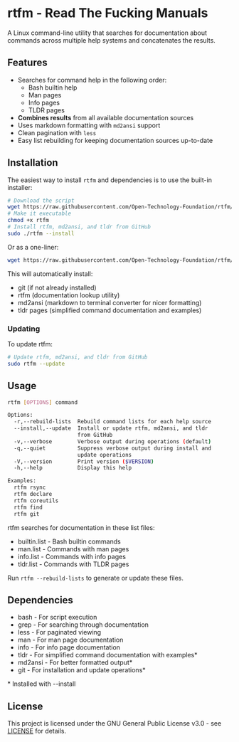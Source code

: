 # rtfm - Read The Fucking Manuals

A Linux command-line utility that searches for documentation about commands across multiple help systems and concatenates the results.

## Features

- Searches for command help in the following order:
  - Bash builtin help
  - Man pages
  - Info pages
  - TLDR pages
- **Combines results** from all available documentation sources
- Uses markdown formatting with `md2ansi` support
- Clean pagination with `less`
- Easy list rebuilding for keeping documentation sources up-to-date

## Installation

The easiest way to install `rtfm` and dependencies is to use the built-in installer:

```bash
# Download the script
wget https://raw.githubusercontent.com/Open-Technology-Foundation/rtfm/main/rtfm
# Make it executable
chmod +x rtfm
# Install rtfm, md2ansi, and tldr from GitHub
sudo ./rtfm --install
```

Or as a one-liner:

```bash
wget https://raw.githubusercontent.com/Open-Technology-Foundation/rtfm/main/rtfm && chmod +x rtfm && sudo ./rtfm --install
```

This will automatically install:
- git (if not already installed)
- rtfm (documentation lookup utility)
- md2ansi (markdown to terminal converter for nicer formatting)
- tldr pages (simplified command documentation and examples)

### Updating

To update rtfm:

```bash
# Update rtfm, md2ansi, and tldr from GitHub
sudo rtfm --update
```

## Usage

```bash
rtfm [OPTIONS] command

Options:
  -r,--rebuild-lists  Rebuild command lists for each help source
  --install,--update  Install or update rtfm, md2ansi, and tldr
                      from GitHub
  -v,--verbose        Verbose output during operations (default)
  -q,--quiet          Suppress verbose output during install and
                      update operations
  -V,--version        Print version ($VERSION)
  -h,--help           Display this help

Examples:
  rtfm rsync
  rtfm declare
  rtfm coreutils
  rtfm find
  rtfm git
```

rtfm searches for documentation in these list files:
- builtin.list - Bash builtin commands
- man.list - Commands with man pages
- info.list - Commands with info pages
- tldr.list - Commands with TLDR pages

Run `rtfm --rebuild-lists` to generate or update these files.

## Dependencies

- bash - For script execution
- grep - For searching through documentation
- less - For paginated viewing
- man - For man page documentation
- info - For info page documentation
- tldr - For simplified command documentation with examples\*
- md2ansi - For better formatted output\*
- git - For installation and update operations\*

\* Installed with --install

## License

This project is licensed under the GNU General Public License v3.0 - see [LICENSE](LICENSE) for details.
